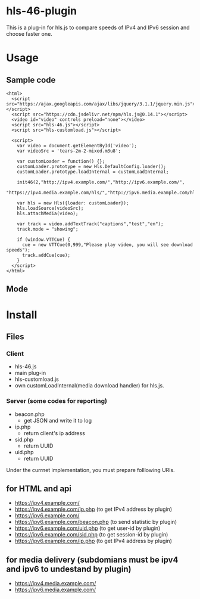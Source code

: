 # hls-46-plugin
This is a plug-in for hls.js to compare speeds of IPv4 and IPv6 session and choose faster one. 

# Usage

## Sample code
```
<html>
  <script src="https://ajax.googleapis.com/ajax/libs/jquery/3.1.1/jquery.min.js"></script>
  <script src="https://cdn.jsdelivr.net/npm/hls.js@0.14.1"></script>
  <video id="video" controls preload="none"></video>
  <script src="hls-46.js"></script>
  <script src="hls-customload.js"></script>

  <script>
    var video = document.getElementById('video');
    var videoSrc = 'tears-2m-2-mixed.m3u8';
  
    var customLoader = function() {};
    customLoader.prototype = new Hls.DefaultConfig.loader();
    customLoader.prototype.loadInternal = customLoadInternal;

    init46(2,"http://ipv4.example.com/","http://ipv6.example.com/",
      "https://ipv4.media.example.com/hls/","http://ipv6.media.example.com/hls/");

    var hls = new Hls({loader: customLoader});
    hls.loadSource(videoSrc);
    hls.attachMedia(video);
    
    var track = video.addTextTrack("captions","test","en");
    track.mode = "showing";

    if (window.VTTCue) {
      cue = new VTTCue(0,999,"Please play video, you will see download speeds");
      track.addCue(cue);
    }
  </script>
</html>

```

## Mode


# Install

## Files
### Client
- hls-46.js
 - main plug-in
- hls-customload.js
 - own customLoadInternal(media download handler) for hls.js. 
### Server (some codes for reporting)
- beacon.php
  - get JSON and write it to log
- ip.php
  - return client's ip address
- sid.php
  - return UUID
- uid.php
  - return UUID

Under the currnet implementation, you must prepare folllowing URls. 

## for HTML and api
- https://ipv4.example.com/
 - https://ipv4.example.com/ip.php (to get IPv4 address by plugin)
- https://ipv6.example.com/
 - https://ipv6.example.com/beacon.php (to send statistic by plugin)
 - https://ipv6.example.com/uid.php (to get user-id by plugin)
 - https://ipv6.example.com/sid.php (to get session-id by plugin)
 - https://ipv6.example.com/ip.php (to get IPv4 address by plugin)

## for media delivery (subdomians must be ipv4 and ipv6 to undestand by plugin)
- https://ipv4.media.example.com/
- https://ipv6.media.example.com/



